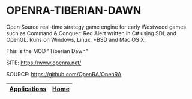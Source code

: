 # OPENRA-TIBERIAN-DAWN

 Open Source real-time strategy game engine for early Westwood games such 
 as Command & Conquer: Red Alert written in C# using SDL and OpenGL. Runs 
 on Windows, Linux, *BSD and Mac OS X.
 
 This is the MOD "Tiberian Dawn"
 
 SITE: https://www.openra.net/
 
 SOURCE: https://github.com/OpenRA/OpenRA

 | [Applications](https://portable-linux-apps.github.io/apps.html) | [Home](https://portable-linux-apps.github.io)
 | --- | --- |
